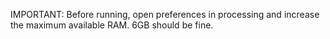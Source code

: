 IMPORTANT: 
Before running, open preferences in processing and
increase the maximum available RAM. 6GB should be fine.
